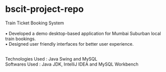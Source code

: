 # bscit-project-repo
Train Ticket Booking System <br> <br>
• Developed a demo desktop-based application for Mumbai Suburban local train bookings. <br>
• Designed user friendly interfaces for better user experience. <br> <br>

Technologies Used : Java Swing and MySQL <br>
Softwares Used : Java JDK, IntelliJ IDEA and MySQL Workbench
